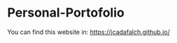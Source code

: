 # Personal-Portofolio
You can find this website in: https://jcadafalch.github.io/
<div class="portfolio-links">
    <a href="en.html" data-gall="portfolioDetailsGallery"
                    data-vbtype="iframe" class="venobox" title="Website Preview"><i
                      class="bx bx-info-circle"></i></a>
                </div>
